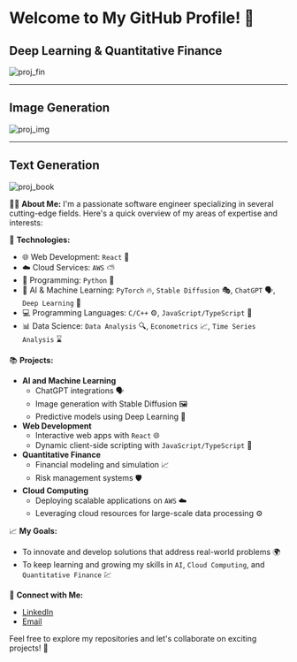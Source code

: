 # Welcome to My GitHub Profile! 👋

## Deep Learning & Quantitative Finance
![proj_fin](https://soldapi.com/human_img/proj_fin.png)

---

## Image Generation
![proj_img](https://soldapi.com/human_img/proj_img.png)

---

## Text Generation
![proj_book](https://soldapi.com/human_img/proj_book.png)


👨‍💻 **About Me:**
I'm a passionate software engineer specializing in several cutting-edge fields. Here's a quick overview of my areas of expertise and interests:

🔧 **Technologies:**
- 🌐 Web Development: `React` 🎨
- ☁️ Cloud Services: `AWS` ⛅
- 🐍 Programming: `Python` 🐍
- 🤖 AI & Machine Learning: `PyTorch` 🔥, `Stable Diffusion` 🎭, `ChatGPT` 🗣️, `Deep Learning` 🧠
- 💻 Programming Languages: `C/C++` ⚙️, `JavaScript/TypeScript` 📜
- 📊 Data Science: `Data Analysis` 🔍, `Econometrics` 📈, `Time Series Analysis` ⌛

📚 **Projects:**
- **AI and Machine Learning**
  - ChatGPT integrations 🗣️
  - Image generation with Stable Diffusion 🖼️
  - Predictive models using Deep Learning 🔮
- **Web Development**
  - Interactive web apps with `React` 🌐
  - Dynamic client-side scripting with `JavaScript/TypeScript` 📜
- **Quantitative Finance**
  - Financial modeling and simulation 📈
  - Risk management systems 🛡️
- **Cloud Computing**
  - Deploying scalable applications on `AWS` ☁️
  - Leveraging cloud resources for large-scale data processing ⚙️

📈 **My Goals:**
- To innovate and develop solutions that address real-world problems 🌍
- To keep learning and growing my skills in `AI`, `Cloud Computing`, and `Quantitative Finance` 💹

🤝 **Connect with Me:**
- [LinkedIn](#)
- [Email](mailto:#)

Feel free to explore my repositories and let's collaborate on exciting projects! 🚀
